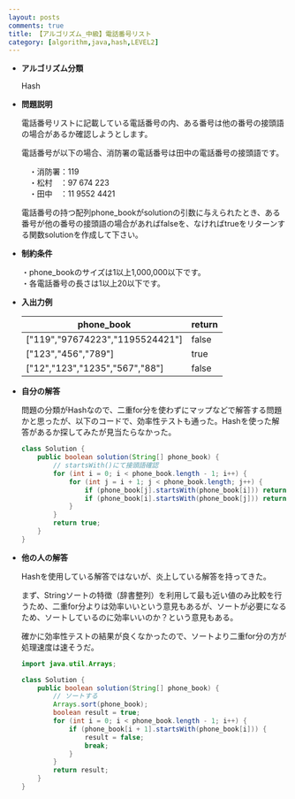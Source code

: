 ```yaml
---
layout: posts
comments: true
title: 【アルゴリズム_中級】電話番号リスト
category: [algorithm,java,hash,LEVEL2]
---
```


* **アルゴリズム分類**

  Hash

* **問題説明**

  電話番号リストに記載している電話番号の内、ある番号は他の番号の接頭語の場合があるか確認しようとします。

  電話番号が以下の場合、消防署の電話番号は田中の電話番号の接頭語です。

  　・消防署：119  
  　・松村　：97 674 223  
  　・田中　：11 9552 4421  

  電話番号の持つ配列phone_bookがsolutionの引数に与えられたとき、ある番号が他の番号の接頭語の場合があればfalseを、なければtrueをリターンする関数solutionを作成して下さい。

* **制約条件**

  ・phone_bookのサイズは1以上1,000,000以下です。  
  ・各電話番号の長さは1以上20以下です。

* **入出力例**

  | phone_book                      | return |
  | ------------------------------- | ------ |
  | ["119","97674223","1195524421"] | false  |
  | ["123","456","789"]             | true   |
  | ["12","123","1235","567","88"]  | false  |

* **自分の解答**

  問題の分類がHashなので、二重for分を使わずにマップなどで解答する問題かと思ったが、以下のコードで、効率性テストも通った。Hashを使った解答があるか探してみたが見当たらなかった。
  
  ```java
  class Solution {
      public boolean solution(String[] phone_book) {
          // startsWith()にて接頭語確認
          for (int i = 0; i < phone_book.length - 1; i++) {
              for (int j = i + 1; j < phone_book.length; j++) {
                  if (phone_book[j].startsWith(phone_book[i])) return false;
                  if (phone_book[i].startsWith(phone_book[j])) return false;
              }
          }
          return true;
      }
  }
  ```

* **他の人の解答**

  Hashを使用している解答ではないが、炎上している解答を持ってきた。

  まず、Stringソートの特徴（辞書整列）を利用して最も近い値のみ比較を行うため、二重for分よりは効率いいという意見もあるが、ソートが必要になるため、ソートしているのに効率いいのか？という意見もある。

  確かに効率性テストの結果が良くなかったので、ソートより二重for分の方が処理速度は速そうだ。
  
  ```java
  import java.util.Arrays;
  
  class Solution {
      public boolean solution(String[] phone_book) {
          // ソートする
          Arrays.sort(phone_book);
          boolean result = true;
          for (int i = 0; i < phone_book.length - 1; i++) {
              if (phone_book[i + 1].startsWith(phone_book[i])) {
                  result = false;
                  break;
              }
          }
          return result;
      }
  }
  ```
